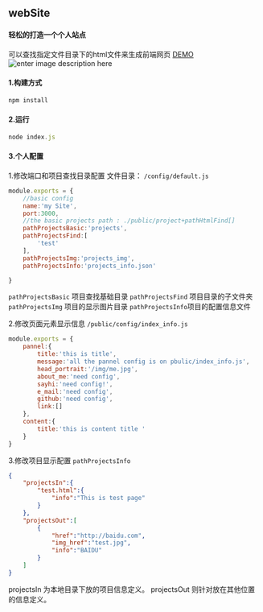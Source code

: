 ## webSite

#### 轻松的打造一个个人站点
可以查找指定文件目录下的html文件来生成前端网页
[DEMO](http:tideh.bid)
![enter image description here](http://106.14.191.146//pageindex.jpg)

#### 1.构建方式
```javascript
npm install
```
#### 2.运行
```javascript
node index.js
```
#### 3.个人配置
1.修改端口和项目查找目录配置
文件目录：
``/config/default.js``
```javascript
module.exports = {
    //basic config
    name:'my Site',
    port:3000,
    //the basic projects path : ./public/project+pathHtmlFind[]
    pathProjectsBasic:'projects',
    pathProjectsFind:[
        'test'
    ],
    pathProjectsImg:'projects_img',
    pathProjectsInfo:'projects_info.json'

}
```
`pathProjectsBasic` 项目查找基础目录
`pathProjectsFind` 项目目录的子文件夹
`pathProjectsImg` 项目的显示图片目录
`pathProjectsInfo`项目的配置信息文件

2.修改页面元素显示信息
``/public/config/index_info.js``
```js
module.exports = {
    pannel:{
        title:'this is title',
        message:'all the pannel config is on pbulic/index_info.js',
        head_portrait:'/img/me.jpg',
        about_me:'need config',
        sayhi:'need config!',
        e_mail:'need config',
        github:'need config',
        link:[]
    },
    content:{
        title:'this is content title '
    }
}
```

3.修改项目显示配置
``pathProjectsInfo``

```json
{
    "projectsIn":{
        "test.html":{
            "info":"This is test page"
        }
    },
    "projectsOut":[
        {
            "href":"http://baidu.com",
            "img_href":"test.jpg",
            "info":"BAIDU"
        }
    ]
}
```
projectsIn 为本地目录下放的项目信息定义。
projectsOut 则针对放在其他位置的信息定义。
